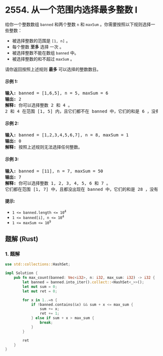 # 2554. 从一个范围内选择最多整数 I
给你一个整数数组 `banned` 和两个整数 `n` 和 `maxSum` 。你需要按照以下规则选择一些整数：

* 被选择整数的范围是 `[1, n]` 。
* 每个整数 **至多** 选择 一次 。
* 被选择整数不能在数组 `banned` 中。
* 被选择整数的和不超过 `maxSum` 。

请你返回按照上述规则 **最多** 可以选择的整数数目。

#### 示例 1:
<pre>
<strong>输入:</strong> banned = [1,6,5], n = 5, maxSum = 6
<strong>输出:</strong> 2
<strong>解释:</strong> 你可以选择整数 2 和 4 。
2 和 4 在范围 [1, 5] 内，且它们都不在 banned 中，它们的和是 6 ，没有超过 maxSum 。
</pre>

#### 示例 2:
<pre>
<strong>输入:</strong> banned = [1,2,3,4,5,6,7], n = 8, maxSum = 1
<strong>输出:</strong> 0
<strong>解释:</strong> 按照上述规则无法选择任何整数。
</pre>

#### 示例 3:
<pre>
<strong>输入:</strong> banned = [11], n = 7, maxSum = 50
<strong>输出:</strong> 7
<strong>解释:</strong> 你可以选择整数 1, 2, 3, 4, 5, 6 和 7 。
它们都在范围 [1, 7] 中，且都没出现在 banned 中，它们的和是 28 ，没有超过 maxSum 。
</pre>

#### 提示:
* <code>1 <= banned.length <= 10<sup>4</sup></code>
* <code>1 <= banned[i], n <= 10<sup>4</sup></code>
* <code>1 <= maxSum <= 10<sup>9</sup></code>

## 题解 (Rust)

### 1. 题解
```Rust
use std::collections::HashSet;

impl Solution {
    pub fn max_count(banned: Vec<i32>, n: i32, max_sum: i32) -> i32 {
        let banned = banned.into_iter().collect::<HashSet<_>>();
        let mut sum = 0;
        let mut ret = 0;

        for x in 1..=n {
            if !banned.contains(&x) && sum + x <= max_sum {
                sum += x;
                ret += 1;
            } else if sum + x > max_sum {
                break;
            }
        }

        ret
    }
}
```
